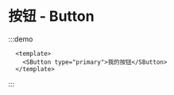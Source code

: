 # 按钮 - Button

:::demo

```vue
  <template>
    <SButton type="primary">我的按钮</SButton>
  </template>
```

:::
